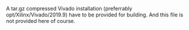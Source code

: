 A tar.gz compressed Vivado installation (preferrably opt/Xilinx/Vivado/2019.9) have to be provided for building. And this file is not provided here of course. 
